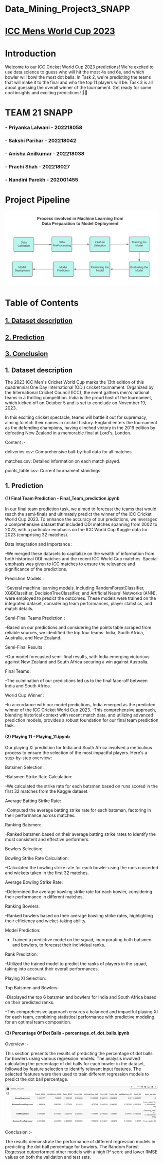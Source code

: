 # Data_Mining_Project3_SNAPP


# [ICC Mens World Cup 2023](https://www.kaggle.com/datasets/pardeep19singh/icc-mens-world-cup-2023/data)

# Introduction

Welcome to our ICC Cricket World Cup 2023 predictions! We're excited to use data science to guess who will hit the most 4s and 6s, and which bowler will bowl the most dot balls. In Task 2, we're predicting the teams that will make it to the final and who the top 11 players will be. Task 3 is all about guessing the overall winner of the tournament. Get ready for some cool insights and exciting predictions! 🏏✨

# TEAM 21 SNAPP

### - Priyanka Lalwani - 202218058
### - Sakshi Parihar - 202218042
### - Anisha Anilkumar - 202218038
### - Prachi Shah - 202218027
### - Nandini Parekh - 202001455

# Project Pipeline
![Final_Chart](flow_chart/Process-Involved-in-Machine-Learning.png)

# Table of Contents

## [ 1. Dataset description ](#1-dataset-description)
## [ 2. Prediction](#2-prediction)
## [ 3. Conclusion ](#3-conclusion)

## 1. Dataset description

The 2023 ICC Men's Cricket World Cup marks the 13th edition of this quadrennial One Day International (ODI) cricket tournament. Organized by the International Cricket Council (ICC), the event gathers men's national teams in a thrilling competition. India is the proud host of the tournament, which kicked off on October 5 and is set to conclude on November 19, 2023.

In this exciting cricket spectacle, teams will battle it out for supremacy, aiming to etch their names in cricket history. England enters the tournament as the defending champions, having clinched victory in the 2019 edition by defeating New Zealand in a memorable final at Lord's, London.

Content :-

deliveries.csv: Comprehensive ball-by-ball data for all matches.


matches.csv: Detailed information on each match played.


points_table.csv: Current tournament standings.


## 1. Prediction

#### (1) Final Team Prediction - Final_Team_prediction.ipynb

In our final team prediction task, we aimed to forecast the teams that would reach the semi-finals and ultimately predict the winner of the ICC Cricket World Cup 2023. To enhance the accuracy of our predictions, we leveraged a comprehensive dataset that included ODI matches spanning from 2002 to 2023, with a particular emphasis on the ICC World Cup Kaggle data for 2023 (comprising 32 matches).

Data Integration and Importance :

-We merged these datasets to capitalize on the wealth of information from both historical ODI matches and the recent ICC World Cup matches. Special emphasis was given to ICC matches to ensure the relevance and significance of the predictions.

Prediction Models :

-Several machine learning models, including RandomForestClassifier, XGBClassifier, DecisionTreeClassifier, and Artificial Neural Networks (ANN), were employed to predict the outcomes. These models were trained on the integrated dataset, considering team performances, player statistics, and match details.

Semi-Final Teams Prediction :

-Based on our predictions and considering the points table scraped from reliable sources, we identified the top four teams: India, South Africa, Australia, and New Zealand.

Semi-Final Results :

-Our model forecasted semi-final results, with India emerging victorious against New Zealand and South Africa securing a win against Australia.

Final Teams :

-The culmination of our predictions led us to the final face-off between India and South Africa.

World Cup Winner :

-In accordance with our model predictions, India emerged as the predicted winner of the ICC Cricket World Cup 2023.
-This comprehensive approach, blending historical context with recent match data, and utilizing advanced prediction models, provides a robust foundation for our final team prediction task.



#### (2) Playing 11 - Playing_11.ipynb

Our playing XI prediction for India and South Africa involved a meticulous process to ensure the selection of the most impactful players. Here's a step-by-step overview:

Batsmen Selection:

-Batsmen Strike Rate Calculation:

-We calculated the strike rate for each batsman based on runs scored in the first 32 matches from the Kaggle dataset.

Average Batting Strike Rate:

-Computed the average batting strike rate for each batsman, factoring in their performance across matches.

Ranking Batsmen:

-Ranked batsmen based on their average batting strike rates to identify the most consistent and effective performers.

Bowlers Selection:

Bowling Strike Rate Calculation:

-Calculated the bowling strike rate for each bowler using the runs conceded and wickets taken in the first 32 matches.

Average Bowling Strike Rate:

-Determined the average bowling strike rate for each bowler, considering their performance in different matches.

Ranking Bowlers:

-Ranked bowlers based on their average bowling strike rates, highlighting their efficiency and wicket-taking ability.

Model Prediction:

- Trained a predictive model on the squad, incorporating both batsmen and bowlers, to forecast their individual ranks.
  
Rank Prediction:

-Utilized the trained model to predict the ranks of players in the squad, taking into account their overall performances.

Playing XI Selection:

Top Batsmen and Bowlers:

-Displayed the top 6 batsmen and bowlers for India and South Africa based on their predicted ranks.

-This comprehensive approach ensures a balanced and impactful playing XI for each team, combining statistical performance with predictive modeling for an optimal team composition.


#### (3) Percentage Of Dot Balls - percentage_of_dot_balls.ipynb

Overview :-

This section presents the results of predicting the percentage of dot balls for bowlers using various regression models. The analysis involved calculating the percentage of dot balls for each bowler in the dataset, followed by feature selection to identify relevant input features. The selected features were then used to train different regression models to predict the dot ball percentage.

![Result](flow_chart/Percentage_Of_Dot_Balls_result_table.jpg)

Conclusion :-

The results demonstrate the performance of different regression models in predicting the dot ball percentage for bowlers. The Random Forest Regressor outperformed other models with a high R² score and lower RMSE values on both the validation and test sets.
